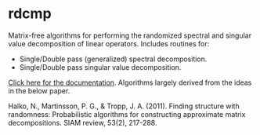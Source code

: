 # rdcmp
Matrix-free algorithms for performing the randomized spectral and singular value
decomposition of linear operators. Includes routines for:

- Single/Double pass (generalized) spectral decomposition.
- Single/Double pass singular value decomposition.

[Click here for the documentation](https://abhijit-c.github.io/rdcmp/rdcmp.html). 
Algorithms largely derived from the ideas in the below paper.

Halko, N., Martinsson, P. G., & Tropp, J. A. (2011). Finding structure with randomness:
Probabilistic algorithms for constructing approximate matrix decompositions. SIAM
review, 53(2), 217-288.
